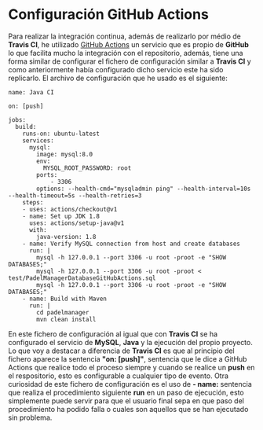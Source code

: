 # Configuración GitHub Actions
Para realizar la integración continua, además de realizarlo por médio de **Travis CI**, he utilizado [GitHub Actions](https://github.com/features/actions) un servicio que es propio de **GitHub** lo que facilita mucho la integración con el repositorio, además, tiene una forma similar de configurar el fichero de configuración similar a **Travis CI** y como anteriormente había configurado dicho servicio este ha sido replicarlo. El archivo de configuración que he usado es el siguiente:

```
name: Java CI

on: [push]

jobs:
  build:
    runs-on: ubuntu-latest
    services:
      mysql:
        image: mysql:8.0
        env:
          MYSQL_ROOT_PASSWORD: root
        ports:
            - 3306
        options: --health-cmd="mysqladmin ping" --health-interval=10s --health-timeout=5s --health-retries=3
    steps:
    - uses: actions/checkout@v1
    - name: Set up JDK 1.8
      uses: actions/setup-java@v1
      with:
        java-version: 1.8
    - name: Verify MySQL connection from host and create databases
      run: |
        mysql -h 127.0.0.1 --port 3306 -u root -proot -e "SHOW DATABASES;"
        mysql -h 127.0.0.1 --port 3306 -u root -proot < test/PadelManagerDatabaseGitHubActions.sql
        mysql -h 127.0.0.1 --port 3306 -u root -proot -e "SHOW DATABASES;"
    - name: Build with Maven
      run: |
        cd padelmanager
        mvn clean install
```

En este fichero de configuración al igual que con **Travis CI** se ha configurado el servicio de **MySQL**, **Java** y la ejecución del propio proyecto. Lo que voy a destacar a diferencia de **Travis CI** es que al principio del fichero aparece la sentencia **"on: [push]"**, sentencia que le dice a GitHub Actions que realice todo el proceso siempre y cuando se realice un **push** en el respositorio, esto es configurable a cualquier tipo de evento. Otra curiosidad de este fichero de configuración es el uso de **- name:** sentencia que realiza el procedimiento siguiente **run** en un paso de ejecución, esto simplemente puede servir para que el usuario final sepa en que paso del procedimiento ha podido falla o cuales son aquellos que se han ejecutado sin problema.
